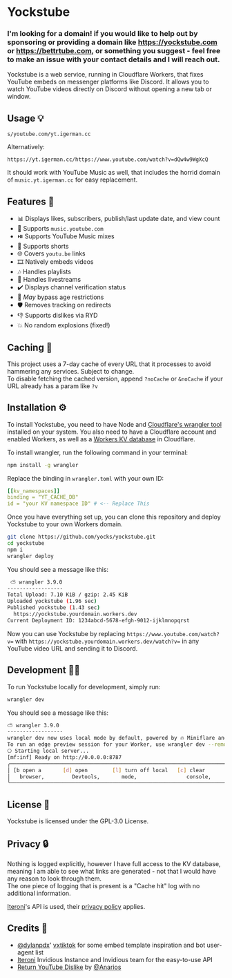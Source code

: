 # Yockstube

### I'm looking for a domain! if you would like to help out by sponsoring or providing a domain like https://yockstube.com or https://bettrtube.com, or something you suggest - feel free to make an issue with your contact details and I will reach out.

Yockstube is a web service, running in Cloudflare Workers, that fixes YouTube embeds on messenger platforms like Discord. It allows you to watch YouTube videos directly on Discord without opening a new tab or window.

## Usage 💡

```
s/youtube.com/yt.igerman.cc
```

Alternatively:
```
https://yt.igerman.cc/https://www.youtube.com/watch?v=dQw4w9WgXcQ
```

It should work with YouTube Music as well, that includes the horrid domain of `music.yt.igerman.cc` for easy replacement.

## Features 🌟
- 📊 Displays likes, subscribers, publish/last update date, and view count
- 🎵 Supports `music.youtube.com`
- ⏯️ Supports YouTube Music mixes
- 📱 Supports shorts
- 🌐 Covers `youtu.be` links
- 🎞️ Natively embeds videos
- 🎶 Handles playlists
- 🤳 Handles livestreams
- ✔️ Displays channel verification status
- 🚀 *May* bypass age restrictions
- 🛡️ Removes tracking on redirects
- 👎 Supports dislikes via RYD
- 💥 No random explosions (fixed!)

## Caching 🚀
This project uses a 7-day cache of every URL that it processes to avoid hammering any services. Subject to change.  
To disable fetching the cached version, append `?noCache` or `&noCache` if your URL already has a param like `?v`

## Installation ⚙️

To install Yockstube, you need to have Node and [Cloudflare's wrangler tool](https://developers.cloudflare.com/workers/wrangler/) installed on your system. You also need to have a Cloudflare account and enabled Workers, as well as a [Workers KV database](https://developers.cloudflare.com/workers/wrangler/workers-kv/) in Cloudflare.

To install wrangler, run the following command in your terminal:

```bash
npm install -g wrangler
```

Replace the binding in `wrangler.toml` with your own ID:
```yaml
[[kv_namespaces]]
binding = "YT_CACHE_DB"
id = "your KV namespace ID" # <-- Replace This
```

Once you have everything set up, you can clone this repository and deploy Yockstube to your own Workers domain.

```bash
git clone https://github.com/yocks/yockstube.git
cd yockstube
npm i
wrangler deploy
```

You should see a message like this:

```bash
 ⛅️ wrangler 3.9.0
------------------
Total Upload: 7.10 KiB / gzip: 2.45 KiB
Uploaded yockstube (1.96 sec)
Published yockstube (1.43 sec)
  https://yockstube.yourdomain.workers.dev
Current Deployment ID: 1234abcd-5678-efgh-9012-ijklmnopqrst
```

Now you can use Yockstube by replacing `https://www.youtube.com/watch?v=` with `https://yockstube.yourdomain.workers.dev/watch?v=` in any YouTube video URL and sending it to Discord.

## Development 🧑‍💻

To run Yockstube locally for development, simply run:

```bash
wrangler dev
```

You should see a message like this:

```bash
⛅️ wrangler 3.9.0
------------------
wrangler dev now uses local mode by default, powered by 🔥 Miniflare and 👷 workerd.
To run an edge preview session for your Worker, use wrangler dev --remote
⎔ Starting local server...
[mf:inf] Ready on http://0.0.0.0:8787
╭─────────────────────────────────────────────────────────────────────────────────╮
│ [b open a       [d] open        [l] turn off local   [c] clear       [x] to     │
│   browser,         Devtools,       mode,                console,        exit    │
╰─────────────────────────────────────────────────────────────────────────────────╯
```

## License 📄

Yockstube is licensed under the GPL-3.0 License.

## Privacy 🔒

Nothing is logged explicitly, however I have full access to the KV database, meaning I am able to see what links are generated - not that I would have any reason to look through them.  
The one piece of logging that is present is a "Cache hit" log with no additional information.  

[Iteroni](https://iteroni.com)'s API is used, their [privacy policy](https://iteroni.com/privacy) applies.

## Credits 👏

- [@dylanpdx](https://github.com/dylanpdx)' [vxtiktok](https://github.com/dylanpdx/vxtiktok) for some embed template inspiration and bot user-agent list
- [Iteroni](https://iteroni.com) Invidious Instance and Invidious team for the easy-to-use API
- [Return YouTube Dislike](https://github.com/Anarios/return-youtube-dislike) by [@Anarios](https://github.com/Anarios)